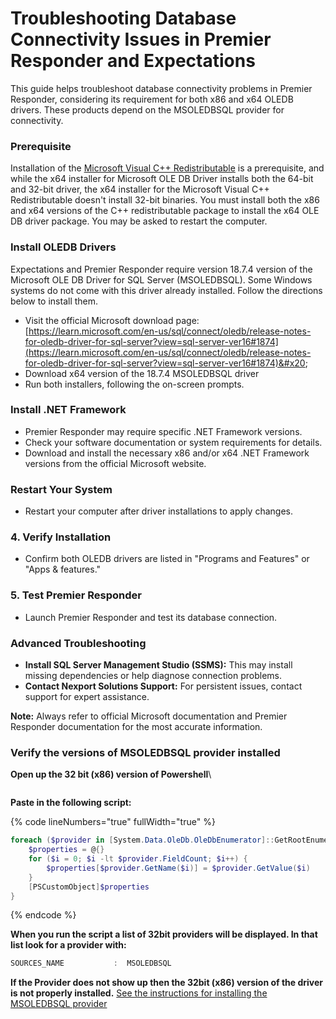 # Troubleshooting Database Connectivity Issues in Premier Responder and Expectations

This guide helps troubleshoot database connectivity problems in Premier Responder, considering its requirement for both x86 and x64 OLEDB drivers. These products depend on the MSOLEDBSQL provider for connectivity.

### Prerequisite <a href="#id-1-install-oledb-drivers" id="id-1-install-oledb-drivers"></a>

Installation of the [Microsoft Visual C++ Redistributable](https://learn.microsoft.com/en-us/cpp/windows/latest-supported-vc-redist) is a prerequisite, and while the x64 installer for Microsoft OLE DB Driver installs both the 64-bit and 32-bit driver, the x64 installer for the Microsoft Visual C++ Redistributable doesn't install 32-bit binaries. You must install both the x86 and x64 versions of the C++ redistributable package to install the x64 OLE DB driver package. You may be asked to restart the computer.

### Install OLEDB Drivers <a href="#id-1-install-oledb-drivers" id="id-1-install-oledb-drivers"></a>

Expectations and Premier Responder require version 18.7.4 version of the Microsoft OLE DB Driver for SQL Server (MSOLEDBSQL). Some Windows systems do not come with this driver already installed. Follow the directions below to install them.

* Visit the official Microsoft download page: \
  [https://learn.microsoft.com/en-us/sql/connect/oledb/release-notes-for-oledb-driver-for-sql-server?view=sql-server-ver16#1874](https://learn.microsoft.com/en-us/sql/connect/oledb/release-notes-for-oledb-driver-for-sql-server?view=sql-server-ver16#1874)&#x20;
* Download x64 version of the 18.7.4 MSOLEDBSQL  driver&#x20;
* Run both installers, following the on-screen prompts.

### Install .NET Framework <a href="#id-2-install-net-framework" id="id-2-install-net-framework"></a>

* Premier Responder may require specific .NET Framework versions.
* Check your software documentation or system requirements for details.
* Download and install the necessary x86 and/or x64 .NET Framework versions from the official Microsoft website.

### Restart Your System <a href="#id-3-restart-your-system" id="id-3-restart-your-system"></a>

* Restart your computer after driver installations to apply changes.

### 4. Verify Installation <a href="#id-4-verify-installation" id="id-4-verify-installation"></a>

* Confirm both OLEDB drivers are listed in "Programs and Features" or "Apps & features."

### 5. Test Premier Responder <a href="#id-5-test-premier-responder" id="id-5-test-premier-responder"></a>

* Launch Premier Responder and test its database connection.

### Advanced Troubleshooting <a href="#advanced-troubleshooting" id="advanced-troubleshooting"></a>

* **Install SQL Server Management Studio (SSMS):** This may install missing dependencies or help diagnose connection problems.
* **Contact Nexport Solutions Support:** For persistent issues, contact support for expert assistance.

**Note:** Always refer to official Microsoft documentation and Premier Responder documentation for the most accurate information.

### Verify the versions of MSOLEDBSQL provider installed

**Open up the 32 bit (x86) version of Powershell**\
<figure><img src=".gitbook/assets/../.gitbook/assets/image.png" alt=""><figcaption></figcaption></figure>

**Paste in the following script:**

{% code lineNumbers="true" fullWidth="true" %}
```powershell
foreach ($provider in [System.Data.OleDb.OleDbEnumerator]::GetRootEnumerator()) {
    $properties = @{}
    for ($i = 0; $i -lt $provider.FieldCount; $i++) {
        $properties[$provider.GetName($i)] = $provider.GetValue($i)
    }
    [PSCustomObject]$properties
}
```
{% endcode %}

**When you run the script a list of 32bit providers will be displayed. In that list look for a provider with:**

```powershell
SOURCES_NAME           :  MSOLEDBSQL
```

**If the Provider does not show up then the 32bit (x86) version of the driver is not properly installed.** [See the instructions for installing the MSOLEDBSQL provider](troubleshooting-database-connectivity-issues-in-premier-responder-and-expectations.md#id-1-install-oledb-drivers-1)

